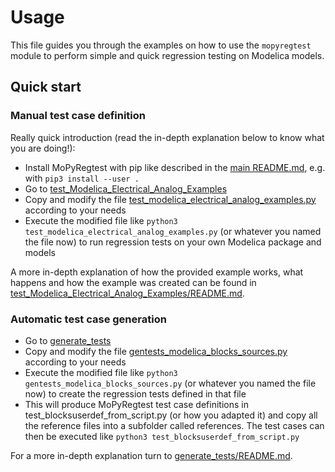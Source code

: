 # Usage
This file guides you through the examples on how to use the `mopyregtest` module to perform simple and quick regression 
testing on Modelica models. 

## Quick start

### Manual test case definition
Really quick introduction (read the in-depth explanation below to know what you are doing!): 
* Install MoPyRegtest with pip like described in the [main README.md](/README.md), e.g. with `pip3 install --user .`
* Go to [test_Modelica_Electrical_Analog_Examples](/examples/test_Modelica_Electrical_Analog_Examples)
* Copy and modify the file [test_modelica_electrical_analog_examples.py](/examples/test_Modelica_Electrical_Analog_Examples/test_modelica_electrical_analog_examples.py) according to your needs
* Execute the modified file like `python3 test_modelica_electrical_analog_examples.py`
  (or whatever you named the file now) to run regression tests on your own Modelica package and models

A more in-depth explanation of how the provided example works, what happens and how the example was created 
can be found in 
[test_Modelica_Electrical_Analog_Examples/README.md](/examples/test_Modelica_Electrical_Analog_Examples/README.md).

### Automatic test case generation
* Go to [generate_tests](/examples/generate_tests)
* Copy and modify the file [gentests_modelica_blocks_sources.py](/examples/generate_tests/gentests_modelica_blocks_sources.py) according to your needs
* Execute the modified file like `python3 gentests_modelica_blocks_sources.py` (or whatever you named the file now) 
  to create the regression tests defined in that file
* This will produce MoPyRegtest test case definitions in test_blocksuserdef_from_script.py (or how you adapted it) and copy all
  the reference files into a subfolder called references. The test cases can then be executed 
  like `python3 test_blocksuserdef_from_script.py`

For a more in-depth explanation turn to
[generate_tests/README.md](/examples/generate_tests/README.md).
